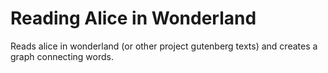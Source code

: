 Reading Alice in Wonderland
===========================

Reads alice in wonderland (or other project gutenberg texts) and creates a
graph connecting words.

